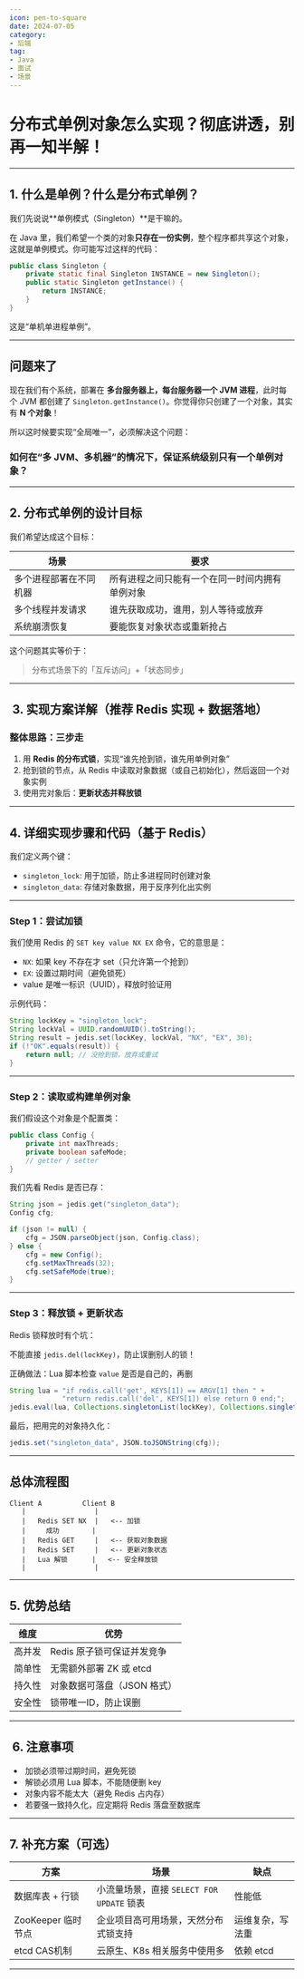 ```yaml
---
icon: pen-to-square
date: 2024-07-05
category:
- 后端
tag:
- Java
- 面试
- 场景
---
```


#  分布式单例对象怎么实现？彻底讲透，别再一知半解！

---

## 1. 什么是单例？什么是分布式单例？

我们先说说\*\*单例模式（Singleton）\*\*是干嘛的。

 在 Java 里，我们希望一个类的对象**只存在一份实例**，整个程序都共享这个对象，这就是单例模式。你可能写过这样的代码：

```java
public class Singleton {
    private static final Singleton INSTANCE = new Singleton();
    public static Singleton getInstance() {
        return INSTANCE;
    }
}
```

这是“单机单进程单例”。

---

## 问题来了

现在我们有个系统，部署在 **多台服务器上，每台服务器一个 JVM 进程**，此时每个 JVM 都创建了 `Singleton.getInstance()`。你觉得你只创建了一个对象，其实有 **N 个对象**！

所以这时候要实现“全局唯一”，必须解决这个问题：

### 如何在“多 JVM、多机器”的情况下，保证系统级别只有一个单例对象？

---

## 2. 分布式单例的设计目标

我们希望达成这个目标：

| 场景          | 要求                      |
| ----------- | ----------------------- |
| 多个进程部署在不同机器 | 所有进程之间只能有一个在同一时间内拥有单例对象 |
| 多个线程并发请求    | 谁先获取成功，谁用，别人等待或放弃       |
| 系统崩溃恢复      | 要能恢复对象状态或重新抢占           |

这个问题其实等价于：

> 分布式场景下的「互斥访问」+「状态同步」

---

## ️ 3. 实现方案详解（推荐 Redis 实现 + 数据落地）

### 整体思路：三步走

1. 用 **Redis 的分布式锁**，实现“谁先抢到锁，谁先用单例对象”
2. 抢到锁的节点，从 Redis 中读取对象数据（或自己初始化），然后返回一个对象实例
3. 使用完对象后：**更新状态并释放锁**

---

## 4. 详细实现步骤和代码（基于 Redis）

我们定义两个键：

* `singleton_lock`: 用于加锁，防止多进程同时创建对象
* `singleton_data`: 存储对象数据，用于反序列化出实例

---

### Step 1：尝试加锁

我们使用 Redis 的 `SET key value NX EX` 命令，它的意思是：

* `NX`: 如果 key 不存在才 set（只允许第一个抢到）
* `EX`: 设置过期时间（避免锁死）
* value 是唯一标识（UUID），释放时验证用

示例代码：

```java
String lockKey = "singleton_lock";
String lockVal = UUID.randomUUID().toString();
String result = jedis.set(lockKey, lockVal, "NX", "EX", 30);
if (!"OK".equals(result)) {
    return null; // 没抢到锁，放弃或重试
}
```

---

### Step 2：读取或构建单例对象

我们假设这个对象是个配置类：

```java
public class Config {
    private int maxThreads;
    private boolean safeMode;
    // getter / setter
}
```

我们先看 Redis 是否已存：

```java
String json = jedis.get("singleton_data");
Config cfg;

if (json != null) {
    cfg = JSON.parseObject(json, Config.class);
} else {
    cfg = new Config();
    cfg.setMaxThreads(32);
    cfg.setSafeMode(true);
}
```

---

### Step 3：释放锁 + 更新状态

Redis 锁释放时有个坑：

 不能直接 `jedis.del(lockKey)`，防止误删别人的锁！

正确做法：Lua 脚本检查 `value` 是否是自己的，再删

```java
String lua = "if redis.call('get', KEYS[1]) == ARGV[1] then " +
             "return redis.call('del', KEYS[1]) else return 0 end;";
jedis.eval(lua, Collections.singletonList(lockKey), Collections.singletonList(lockVal));
```

最后，把用完的对象持久化：

```java
jedis.set("singleton_data", JSON.toJSONString(cfg));
```

---

## 总体流程图

```
Client A          Client B
   |                 |
   |   Redis SET NX  |   <-- 加锁
   |     成功        |
   |   Redis GET     |   <-- 获取对象数据
   |   Redis SET     |   <-- 更新对象状态
   |   Lua 解锁      |   <-- 安全释放锁
   |                 |
```

---

## 5. 优势总结

| 维度  | 优势               |
| --- | ---------------- |
| 高并发 | Redis 原子锁可保证并发竞争 |
| 简单性 | 无需额外部署 ZK 或 etcd |
| 持久性 | 对象数据可落盘（JSON 格式） |
| 安全性 | 锁带唯一ID，防止误删      |

---

## ️ 6. 注意事项

* ️ 加锁必须带过期时间，避免死锁
* ️ 解锁必须用 Lua 脚本，不能随便删 key
* ️ 对象内容不能太大（避免 Redis 占内存）
* ️ 若要强一致持久化，应定期将 Redis 落盘至数据库

---

## 7. 补充方案（可选）

| 方案             | 场景                              | 缺点       |
| -------------- | ------------------------------- | -------- |
| 数据库表 + 行锁      | 小流量场景，直接 `SELECT FOR UPDATE` 锁表 | 性能低      |
| ZooKeeper 临时节点 | 企业项目高可用场景，天然分布式锁支持              | 运维复杂，写法重 |
| etcd CAS机制     | 云原生、K8s 相关服务中使用多                | 依赖 etcd  |

---

